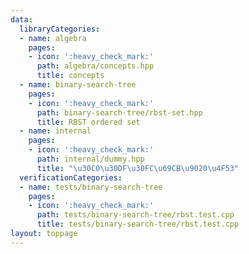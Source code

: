 ```yaml
---
data:
  libraryCategories:
  - name: algebra
    pages:
    - icon: ':heavy_check_mark:'
      path: algebra/concepts.hpp
      title: concepts
  - name: binary-search-tree
    pages:
    - icon: ':heavy_check_mark:'
      path: binary-search-tree/rbst-set.hpp
      title: RBST ordered set
  - name: internal
    pages:
    - icon: ':heavy_check_mark:'
      path: internal/dummy.hpp
      title: "\u30C0\u30DF\u30FC\u69CB\u9020\u4F53"
  verificationCategories:
  - name: tests/binary-search-tree
    pages:
    - icon: ':heavy_check_mark:'
      path: tests/binary-search-tree/rbst.test.cpp
      title: tests/binary-search-tree/rbst.test.cpp
layout: toppage
---
```

